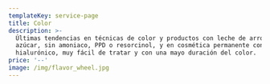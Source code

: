 ```yaml
---
templateKey: service-page
title: Color
description: >-
  Últimas tendencias en técnicas de color y productos con leche de arroz y
  azúcar, sin amoniaco, PPD o resorcinol, y en cosmética permanente con acido
  hialurónico, muy fácil de tratar y con una mayo duración del color.
price: '--'
image: /img/flavor_wheel.jpg
---
```


